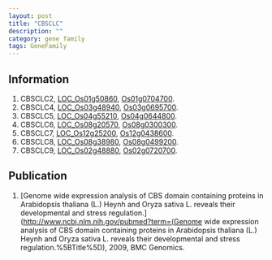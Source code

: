 ```yaml
---
layout: post
title: "CBSCLC"
description: ""
category: gene family
tags: GeneFamily
---
```


## Information
1. CBSCLC2, [LOC_Os01g50860](http://rice.plantbiology.msu.edu/cgi-bin/ORF_infopage.cgi?orf=LOC_Os01g50860), [Os01g0704700](http://rapdb.dna.affrc.go.jp/viewer/gbrowse_details/irgsp1?name=Os01g0704700).
2. CBSCLC4, [LOC_Os03g48940](http://rice.plantbiology.msu.edu/cgi-bin/ORF_infopage.cgi?orf=LOC_Os03g48940), [Os03g0695700](http://rapdb.dna.affrc.go.jp/viewer/gbrowse_details/irgsp1?name=Os03g0695700).
3. CBSCLC5, [LOC_Os04g55210](http://rice.plantbiology.msu.edu/cgi-bin/ORF_infopage.cgi?orf=LOC_Os04g55210), [Os04g0644800](http://rapdb.dna.affrc.go.jp/viewer/gbrowse_details/irgsp1?name=Os04g0644800).
4. CBSCLC6, [LOC_Os08g20570](http://rice.plantbiology.msu.edu/cgi-bin/ORF_infopage.cgi?orf=LOC_Os08g20570), [Os08g0300300](http://rapdb.dna.affrc.go.jp/viewer/gbrowse_details/irgsp1?name=Os08g0300300).
5. CBSCLC7, [LOC_Os12g25200](http://rice.plantbiology.msu.edu/cgi-bin/ORF_infopage.cgi?orf=LOC_Os12g25200), [Os12g0438600](http://rapdb.dna.affrc.go.jp/viewer/gbrowse_details/irgsp1?name=Os12g0438600).
6. CBSCLC8, [LOC_Os08g38980](http://rice.plantbiology.msu.edu/cgi-bin/ORF_infopage.cgi?orf=LOC_Os08g38980), [Os08g0499200](http://rapdb.dna.affrc.go.jp/viewer/gbrowse_details/irgsp1?name=Os08g0499200).
7. CBSCLC9, [LOC_Os02g48880](http://rice.plantbiology.msu.edu/cgi-bin/ORF_infopage.cgi?orf=LOC_Os02g48880), [Os02g0720700](http://rapdb.dna.affrc.go.jp/viewer/gbrowse_details/irgsp1?name=Os02g0720700).

## Publication
1. [Genome wide expression analysis of CBS domain containing proteins in Arabidopsis thaliana (L.) Heynh and Oryza sativa L. reveals their developmental and stress regulation.](http://www.ncbi.nlm.nih.gov/pubmed?term=(Genome wide expression analysis of CBS domain containing proteins in Arabidopsis thaliana (L.) Heynh and Oryza sativa L. reveals their developmental and stress regulation.%5BTitle%5D), 2009, BMC Genomics.


